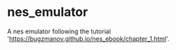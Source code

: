 # nes_emulator

A nes emulator following the tutorial 'https://bugzmanov.github.io/nes_ebook/chapter_1.html'.
